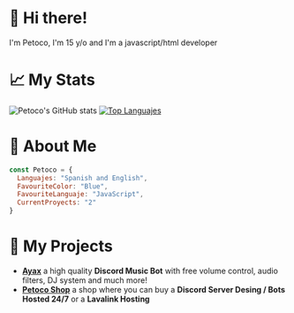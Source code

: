 # 👋 Hi there!
I'm Petoco, I'm 15 y/o and I'm a javascript/html developer

# 📈 My Stats
![Petoco's GitHub stats](https://github-readme-stats.vercel.app/api?username=Petoco&show_icons=true&theme=highcontrast)
[![Top Languajes](https://github-readme-stats.vercel.app/api/top-langs/?username=Petoco&theme=highcontrast)](https://github.com/anuraghazra/github-readme-stats)

# 🚀 About Me
```js
const Petoco = {
  Languajes: "Spanish and English",
  FavouriteColor: "Blue",
  FavouriteLanguaje: "JavaScript",
  CurrentProyects: "2"
}
```

# 💫 My Projects
- **[Ayax](https://ayax-xyz.glitch.me)** a high quality **Discord Music Bot** with free volume control, audio filters, DJ system and much more!
- **[Petoco Shop](https://discord.gg/wxTMnE2Y52)** a shop where you can buy a **Discord Server Desing / Bots Hosted 24/7** or a **Lavalink Hosting**
